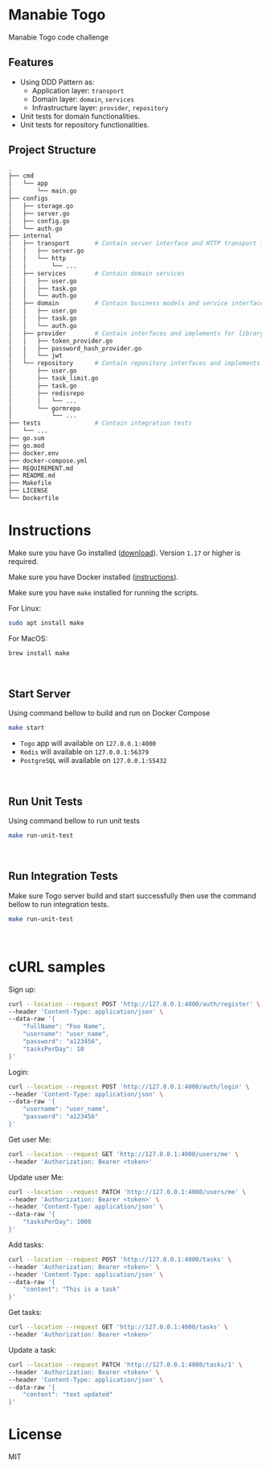 # Manabie Togo
Manabie Togo code challenge
## Features
- Using DDD Pattern as:
  - Application layer: `transport`
  - Domain layer: `domain`, `services`
  - Infrastructure layer: `provider`, `repository`
- Unit tests for domain functionalities.
- Unit tests for repository functionalities.

## Project Structure

```sh
.
├── cmd
│   └── app
│       └── main.go
├── configs
│   ├── storage.go
│   ├── server.go
│   ├── config.go
│   └── auth.go
├── internal
│   ├── transport       # Contain server interface and HTTP transport implement
│   │   ├── server.go
│   │   └── http
│   │       └── ...
│   ├── services        # Contain domain services
│   │   ├── user.go
│   │   ├── task.go
│   │   └── auth.go
│   ├── domain          # Contain business models and service interfaces
│   │   ├── user.go
│   │   ├── task.go
│   │   └── auth.go
│   ├── provider        # Contain interfaces and implements for library provider
│   │   ├── token_provider.go
│   │   ├── password_hash_provider.go
│   │   └── jwt
│   └── repository      # Contain repository interfaces and implements
│       ├── user.go
│       ├── task_limit.go
│       ├── task.go
│       ├── redisrepo
│       │   └── ...
│       └── gormrepo
│           └── ...
├── tests               # Contain integration tests
│   └── ...
├── go.sum
├── go.mod
├── docker.env
├── docker-compose.yml
├── REQUIREMENT.md
├── README.md
├── Makefile
├── LICENSE
└── Dockerfile
```

# Instructions

Make sure you have Go installed ([download](https://go.dev/dl/)). Version `1.17` or higher is required.

Make sure you have Docker installed ([instructions](https://docs.docker.com/engine/install/)).

Make sure you have `make` installed for running the scripts.

For Linux:

```sh
sudo apt install make
```

For MacOS:

```sh
brew install make
```

<br/>

## Start Server

Using command bellow to build and run on Docker Compose

```sh
make start
```
- `Togo` app will available on `127.0.0.1:4000`
- `Redis` will available on `127.0.0.1:56379`
- `PostgreSQL` will available on `127.0.0.1:55432`

<br/>

## Run Unit Tests

Using command bellow to run unit tests

```sh
make run-unit-test
```

<br/>

## Run Integration Tests

Make sure Togo server build and start successfully then use the command bellow to run integration tests.

```sh
make run-unit-test
```

<br/>

# cURL samples

Sign up:

```sh
curl --location --request POST 'http://127.0.0.1:4000/auth/register' \
--header 'Content-Type: application/json' \
--data-raw '{
    "fullName": "Foo Name",
    "username": "user_name",
    "password": "a123456",
    "tasksPerDay": 10
}'
```

Login:

```sh
curl --location --request POST 'http://127.0.0.1:4000/auth/login' \
--header 'Content-Type: application/json' \
--data-raw '{
    "username": "user_name",
    "password": "a123456"
}'
```

Get user Me:

```sh
curl --location --request GET 'http://127.0.0.1:4000/users/me' \
--header 'Authorization: Bearer <token>'
```

Update user Me:

```sh
curl --location --request PATCH 'http://127.0.0.1:4000/users/me' \
--header 'Authorization: Bearer <token>' \
--header 'Content-Type: application/json' \
--data-raw '{
    "tasksPerDay": 1000
}'
```

Add tasks:

```sh
curl --location --request POST 'http://127.0.0.1:4000/tasks' \
--header 'Authorization: Bearer <token>' \
--header 'Content-Type: application/json' \
--data-raw '{
    "content": "This is a task"
}'
```

Get tasks:

```sh
curl --location --request GET 'http://127.0.0.1:4000/tasks' \
--header 'Authorization: Bearer <token>'
```

Update a task:

```sh
curl --location --request PATCH 'http://127.0.0.1:4000/tasks/1' \
--header 'Authorization: Bearer <token>' \
--header 'Content-Type: application/json' \
--data-raw '{
    "content": "text updated"
}'
```

# License

MIT